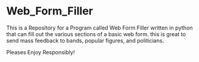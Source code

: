 # Web_Form_Filler
 
This is a Repository for a Program called Web Form Filler written in python that can fill out
the various sections of a basic web form. this is great to send mass feedback to bands, popular figures, and politicians.

Pleases Enjoy Responsibly!